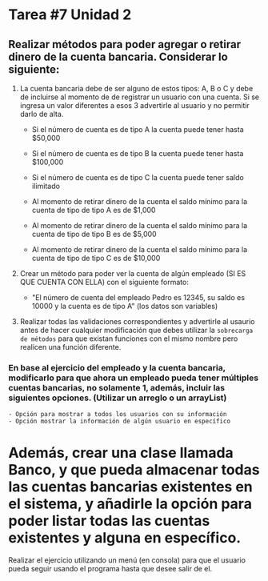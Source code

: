 # Tarea #7 Unidad 2

## Realizar métodos para poder agregar o retirar dinero de la cuenta bancaria. Considerar lo siguiente:

1. La cuenta bancaria debe de ser alguno de estos tipos: A, B o C y debe de incluirse al momento de de registrar un usuario con una cuenta. Si se ingresa un valor diferentes a esos 3 advertirle al usuario y no permitir darlo de alta.

    - Si el número de cuenta es de tipo A la cuenta puede tener hasta $50,000
    - Si el número de cuenta es de tipo B la cuenta puede tener hasta $100,000
    - Si el número de cuenta es de tipo C la cuenta puede tener saldo ilimitado

    - Al momento de retirar dinero de la cuenta el saldo mínimo para la cuenta de tipo de tipo A es de $1,000
    - Al momento de retirar dinero de la cuenta el saldo mínimo para la cuenta de tipo de tipo B es de $5,000
   - Al momento de retirar dinero de la cuenta el saldo mínimo para la cuenta de tipo de tipo C es de $10,000

2. Crear un método para poder ver la cuenta de algún empleado (SI ES QUE CUENTA CON ELLA) con el siguiente formato:
    - "El número de cuenta del empleado Pedro es 12345, su saldo es 10000 y la cuenta es de tipo A" (los datos son variables)

3. Realizar todas las validaciones correspondientes y advertirle al usaurio antes de hacer cualquier modificación que debes utilizar la ```sobrecarga de métodos``` para que existan funciones con el mismo nombre pero realicen una función diferente.

### En base al ejercicio del empleado y la cuenta bancaria, modificarlo para que ahora un empleado pueda tener múltiples cuentas bancarias, no solamente 1, además, incluir las siguientes opciones. (Utilizar un arreglo o un arrayList)

    - Opción para mostrar a todos los usuarios con su información
    - Opción mostrar la información de algún usuario en específico

# Además, crear una clase llamada Banco, y que pueda almacenar todas las cuentas bancarias existentes en el sistema, y añadirle la opción para poder listar todas las cuentas existentes y alguna en específico.

Realizar el ejercicio utilizando un menú (en consola) para que el usuario pueda seguir usando el programa hasta que desee salir de el.

